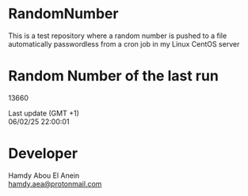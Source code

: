 # RandomNumber    
This is a test repository where a random number is pushed to a file automatically passwordless from a cron job in my Linux CentOS server    
# Random Number of the last run   
13660
      
Last update (GMT +1)    
06/02/25 22:00:01
# Developer    
Hamdy Abou El Anein   
hamdy.aea@protonmail.com
